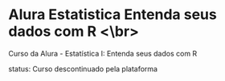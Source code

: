 # Alura Estatistica Entenda seus dados com R <\br>

Curso da Alura - Estatística I: Entenda seus dados com R

status: Curso descontinuado pela plataforma
